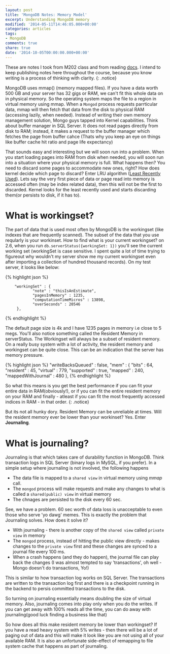 ```yaml
---
layout: post
title: 'MongoDB Notes: Memory Model'
excerpt: Understanding MongoDB memory
modified: '2014-05-11T14:46:05.000+00:00'
categories: articles
tags:
- MongoDB
comments: true
share: true
date: '2014-10-05T00:00:00.000+00:00'
---
```


These are notes I took from M202 class and from reading [docs](http://docs.mongodb.org/manual/faq/storage/). I intend to keep publishing notes here throughout the course, because you know writing is a process of thinking with clarity. 
{: .notice}
 
MongoDB uses mmap() (memory mapped files). If you have a data worth 500 GB and your server has 32 gigs or RAM, we can't fit this whole data on in physical memory. So the operating system maps the file to a region in virtual memory using mmap. When a `Mongod` process requests parrticular data, mmap will then fetch that data from the disk to physical RAM (accessing lazily, when needed). Instead of writing their own memory management solution, Mongo guys tapped into Kernel capabilities. Think about buffer manager in SQL Server. It does not read pages directly from disk to RAM; instead, it makes a request to the buffer manager which fetches the page from buffer cahce (Thats why you keep an eye on things like buffer cache hit ratio and page life expectancy)

That sounds easy and interesting but we will soon run into a problem. When you start loading pages into RAM from disk when needed, you will soon run into a situation where your physical memory is full. What happens then? You need to discard some pages to accommodate new ones, right? How does kernel decide which page to discard? Enter LRU algorithm ([Least Recently Used](http://en.wikipedia.org/wiki/Cache_algorithms)). Lets say the very first piece of data or page read into memory is accessed often (may be index related data), then this will not be the first to discarded. Kernel looks for the least recently used and starts discarding them(or persists to disk, if it has to).


# What is workingset? 

The part of data that is used most often by MongoDB is the workingset (like indexes that are frequently scanned). The subset of the data that you use reqularly is your workinset. How to find what is your current workingset? on 2.6, when you run `db.serverStatus({workingSet: 1})` you'll see the current working set (workingSet is case sensitive. I spent quite a lot of time trying to figureout why wouldn't my server show me my current workingset even after importing a collection of hundred thousand records). On my test server, it looks like below:

{% highlight json %}

        "workingSet" : {
                "note" : "thisIsAnEstimate",
                "pagesInMemory" : 1235,
                "computationTimeMicros" : 13898,
                "overSeconds" : 20546
         },
{% endhighlight %}

The default page size is 4k and I have 1235 pages in memory i.e close to 5 megs. You'll also notice something called the Resident Memory in serverStatus. The Workingset will always be a subset of resident memory. On a really busy system with a lot of activity, the resident memory and workingset can be quite close. This can be an indication that the server has memory pressure. 

{% highlight json %}
"writeBacksQueued" : false,
        "mem" : {
                "bits" : 64,
                "resident" : 45,
                "virtual" : 779,
                "supported" : true,
                "mapped" : 240,
                "mappedWithJournal" : 480
        },
{% endhighlight %}

So what this means is you get the best performance if you can fit your entire data in RAM(obviously!), or if you can fit the entire resident memory on your RAM and finally - atleast if you can fit the most frequently accessed indices in RAM - in that order.
{: .notice}

But its not all hunky dory. Resident Memory can be unreliable at times. Will the resident memory ever be lower than your workinset? Yes. Enter **Journaling**.

# What is journaling? 

Journaling is that which takes care of durability function in MongoDB. Think transaction logs in SQL Server (binary logs in MySQL, if you prefer). In a simple setup where journaling is not involved, the following happens

* The data file is mapped to a `shared view` in virtual memory using *mmap* call. 
* The `mongod` process will make requests and make any changes to what is called a `shared(public) view` in virtual memory
* The chnages are persisted to the disk every 60 sec. 

See, we have a problem. 60 sec worth of data loss is unacceptable to even those who serve 'yo dawg' memes. This is exactly the problem that Journaling solves. How does it solve it? 

* With journaling - there is another copy of the `shared view` called `private view` in memory
* The `mongod` process, instead of hitting the public view directly - makes changes to the `private view` first and  these changes are synced to a journal file every 100 ms. 
* When a crash happens (and they do happen), the journal file can play back the changes (I was almost tempted to say 'transactions', oh well - Mongo doesn't do transactions, Yo!)

This is similar to how transaction log works on SQL Server. The transactions are written to the transaction log first and there is a checkpoint running in the backend to persis committed transactions to the disk. 

So turning on journaling essentially means doubling the size of virtual memory. Also, journaling comes into play only when you do the writes. If you can get away with 100% reads all the time, you can do away with journaling(good luck finding a business like that)

So how does all this make resident memory be lower than workingset? If you have a read heavy system with 5% writes - then there will be a lot of paging out of data and this will make it look like you are not using all of your available RAM. It is also an unfortunate side-effect of remapping to file system cache that happens as part of journaling. 






